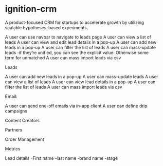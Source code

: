 # ignition-crm

A product-focused CRM for startups to accelerate growth by utilizing scalable hypotheses-based experiments.

A user can use navbar to navigate to leads page
A user can view a list of leads
A user can view and edit lead details in a pop-up
A user can add new leads in a pop-up
A user can filter the list of leads
A user can mass-update leads
	-if they’re unified, you can see the explicit value. Otherwise some term for unmatched
A user can mass import leads via csv

Leads

A user can add new leads in a pop-up
A user can mass-update leads
A user can view a list of leads
A user can view lead details in a pop-up
A user can filter the list of leads
A user can mass import leads via csv


Email:

A user can send one-off emails via in-app client
A user can define drip campaigns

Content Creators

Partners

Order Management

Metrics

Lead details
-First name
-last name
-brand name
-stage
